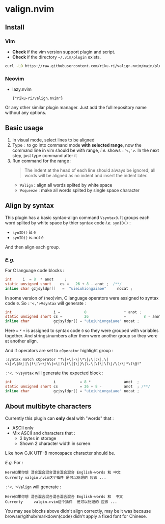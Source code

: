 # valign.nvim

## Install

### Vim

- **Check** if the vim version support plugin and script.
- **Check** if the directory `~/.vim/plugin` exists.

```sh
curl -LO https://raw.githubusercontent.com/riku-ri/valign.nvim/main/plugin/valign.vim --output-dir ~/.vim/plugin
```

### Neovim

- lazy.nvim
	```vim
	{"riku-ri/valign.nvim"}
	```

Or any other similar plugin manager.
Just add the full repository name without any options.

## Basic usage

1. In visual mode, select lines to be aligned
1. Type `:` to go into command mode **with selected range**,
	now the command line in vim should be with range, *i.e.* shows `:'<,'>`. In the next step, just type command after it
1. Run command for the range :
	> The indent at the head of each line should always be ignored,
	> all words will be aligned as no indent and insert the indent later.
	- `Valign` : align all words splited by white space
	- `Vsqueeze` : make all words splited by single space character

## Align by syntax

This plugin has a basic syntax-align command `Vsyntax0`.
It groups each word splited by white space by thier syntax code
*i.e.* `synID()` :
- `synID()` is `0`
- `synID()` is not `0`

And then align each group.

### *E.g.*

For C language code blocks :
```c
int     i  = 8  * anot     ;
static unsigned short    cs =   26 + 8 - anot ;  /**/
inline char gzjsyldpr[]   =  "uieiuhiongaiaoe"     nocat ;
```

In some version of (neo)vim,
C language operators were assigned to syntax code `0`.
So `:'<,'>Vsyntax` will generate :
```c
int                   i =           8                 * anot ;
static unsigned short cs =          26                +        8 - anot ; /**/
inline char           gzjsyldpr[] = "uieiuhiongaiaoe" nocat ;
```
Here `=` `*` `+` is assigned to syntax code `0`
so they were grouped with variables together.
And strings/numbers after them were another group
so they were at another align.

And if operators are set to `cOperator` highlight group :
```vim
:syntax match cOperator "?\|+\|-\|\*\|;\|:\|,\|<\|>\|&\||\|!\|\~\|%\|=\|)\|(\|{\|}\|\.\|\[\|\]\|/\(/\|*\)\@!"
```

`:'<,'>Vsyntax` will generate the expected block :
```c
int                   i           = 8 *               anot  ;
static unsigned short cs          = 26 + 8 -          anot  ; /**/
inline char           gzjsyldpr[] = "uieiuhiongaiaoe" nocat ;
```

## About multibyte characters

Currently this plugin can **only** deal with "words" that :
- ASCII only
- Mix ASCII and characters that :
	- 3 bytes in storage
	- Shown 2 character width in screen

Like how CJK UTF-8 monospace character should be.

*E.g.* For :
```
Here如果你想 混合混合混合混合混合混合 English-words 和 中文
Currenty valgin.nvim这个插件 是可以处理的 应该 ...
```

`:'<,'>Valign` will generate :
```
Here如果你想 混合混合混合混合混合混合 English-words 和  中文
Currenty     valgin.nvim这个插件  是可以处理的 应该 ...
```

You may see blocks above didn't align correctly,
may be it was because browser/github/markdown(code)
didn't apply a fixed font for Chinese.
